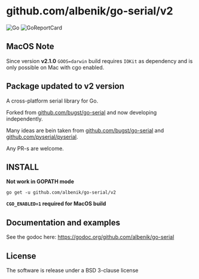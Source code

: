 # github.com/albenik/go-serial/v2

![Go](https://github.com/albenik/go-serial/workflows/Go/badge.svg)
![GoReportCard](https://goreportcard.com/badge/github.com/BAN-AI-Communications/goserial)

## MacOS Note

Since version **v2.1.0** `GOOS=darwin` build requires `IOKit` as dependency and
is only possible on Mac with cgo enabled.

## Package updated to v2 version

A cross-platform serial library for Go.

Forked from [github.com/bugst/go-serial](https://github.com/bugst/go-serial) and
now developing independently.

Many ideas are bein taken from
[github.com/bugst/go-serial](https://github.com/bugst/go-serial) and
[github.com/pyserial/pyserial](https://github.com/pyserial/pyserial).

Any PR-s are welcome.

## INSTALL

**Not work in GOPATH mode**

```
go get -u github.com/albenik/go-serial/v2
```

**`CGO_ENABLED=1` required for MacOS build**

## Documentation and examples

See the godoc here: https://godoc.org/github.com/albenik/go-serial

## License

The software is release under a BSD 3-clause license
